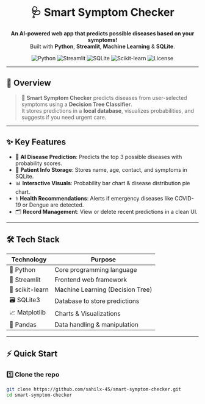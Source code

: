 <h1 align="center">🩺 Smart Symptom Checker</h1>

<p align="center">
  <b>An AI-powered web app that predicts possible diseases based on your symptoms!</b><br>
  Built with <b>Python</b>, <b>Streamlit</b>, <b>Machine Learning</b> & <b>SQLite</b>.
</p>

<p align="center">
  <img src="https://img.shields.io/badge/Python-3.12-blue?logo=python" alt="Python">
  <img src="https://img.shields.io/badge/Streamlit-App-red?logo=streamlit" alt="Streamlit">
  <img src="https://img.shields.io/badge/SQLite-Database-blue?logo=sqlite" alt="SQLite">
  <img src="https://img.shields.io/badge/ScikitLearn-ML%20Model-orange?logo=scikitlearn" alt="Scikit-learn">
  <img src="https://img.shields.io/badge/License-MIT-green" alt="License">
</p>

---

## 🌟 **Overview**

> 🏥 **Smart Symptom Checker** predicts diseases from user-selected symptoms using a **Decision Tree Classifier**.  
> It stores predictions in a **local database**, visualizes probabilities, and suggests if you need urgent care.  

---

## ✨ **Key Features**

- 🧠 **AI Disease Prediction**: Predicts the top 3 possible diseases with probability scores.  
- 🧍 **Patient Info Storage**: Stores name, age, contact, and symptoms in SQLite.  
- 📊 **Interactive Visuals**: Probability bar chart & disease distribution pie chart.  
- ⚕️ **Health Recommendations**: Alerts if emergency diseases like COVID-19 or Dengue are detected.  
- 🗂️ **Record Management**: View or delete recent predictions in a clean UI.

---

## 🛠️ **Tech Stack**

| Technology | Purpose |
|------------|---------|
| 🐍 Python | Core programming language |
| 🎨 Streamlit | Frontend web framework |
| 🤖 scikit-learn | Machine Learning (Decision Tree) |
| 🗃️ SQLite3 | Database to store predictions |
| 📈 Matplotlib | Charts & Visualizations |
| 🧾 Pandas | Data handling & manipulation |

---

## ⚡ **Quick Start**

### 1️⃣ Clone the repo
```bash
git clone https://github.com/sahilx-45/smart-symptom-checker.git
cd smart-symptom-checker
